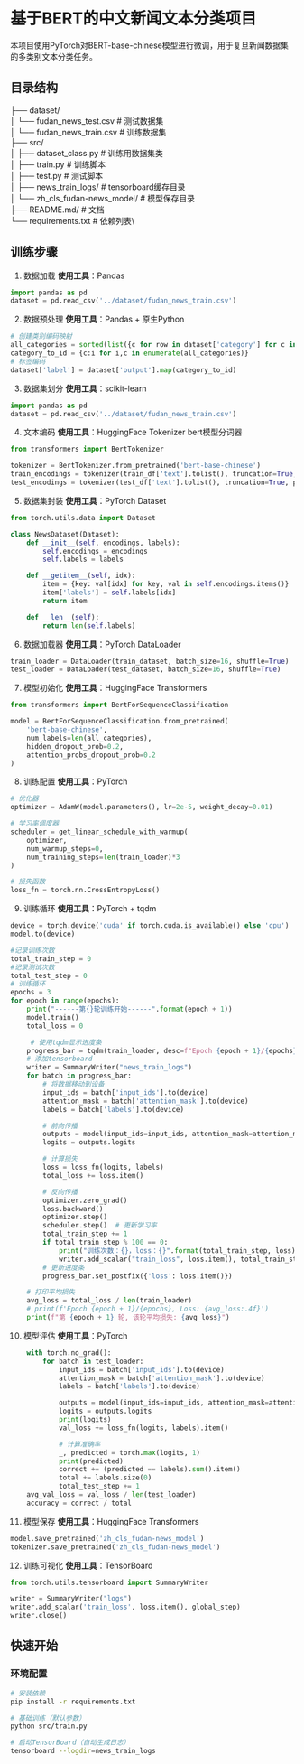 # 基于BERT的中文新闻文本分类项目

本项目使用PyTorch对BERT-base-chinese模型进行微调，用于复旦新闻数据集的多类别文本分类任务。
## 目录结构
├── dataset/\
│ └── fudan_news_test.csv # 测试数据集\
│ └── fudan_news_train.csv # 训练数据集\
├── src/\
│ ├── dataset_class.py # 训练用数据集类\
│ ├── train.py # 训练脚本\
│ ├── test.py # 测试脚本\
│ ├── news_train_logs/ # tensorboard缓存目录\
│ └── zh_cls_fudan-news_model/ # 模型保存目录\
├── README.md/ # 文档\
└── requirements.txt # 依赖列表\
## 训练步骤
1. 数据加载
**使用工具**：Pandas  
```python
import pandas as pd
dataset = pd.read_csv('../dataset/fudan_news_train.csv')
```
2. 数据预处理
**使用工具**：Pandas + 原生Python
```python
# 创建类别编码映射
all_categories = sorted(list({c for row in dataset['category'] for c in eval(row)}))
category_to_id = {c:i for i,c in enumerate(all_categories)}
# 标签编码
dataset['label'] = dataset['output'].map(category_to_id)
```
3. 数据集划分
**使用工具**：scikit-learn
```python
import pandas as pd
dataset = pd.read_csv('../dataset/fudan_news_train.csv')
```
4. 文本编码
**使用工具**：HuggingFace Tokenizer bert模型分词器
```python
from transformers import BertTokenizer

tokenizer = BertTokenizer.from_pretrained('bert-base-chinese')
train_encodings = tokenizer(train_df['text'].tolist(), truncation=True, padding=True, max_length=128)
test_encodings = tokenizer(test_df['text'].tolist(), truncation=True, padding=True, max_length=128)
```
5. 数据集封装
**使用工具**：PyTorch Dataset
```python
from torch.utils.data import Dataset

class NewsDataset(Dataset):
    def __init__(self, encodings, labels):
        self.encodings = encodings
        self.labels = labels

    def __getitem__(self, idx):
        item = {key: val[idx] for key, val in self.encodings.items()}
        item['labels'] = self.labels[idx]
        return item

    def __len__(self):
        return len(self.labels)
```
6. 数据加载器
**使用工具**：PyTorch DataLoader
```python
train_loader = DataLoader(train_dataset, batch_size=16, shuffle=True)
test_loader = DataLoader(test_dataset, batch_size=16, shuffle=True)
```
7. 模型初始化
**使用工具**：HuggingFace Transformers
```python
from transformers import BertForSequenceClassification

model = BertForSequenceClassification.from_pretrained(
    'bert-base-chinese',
    num_labels=len(all_categories),
    hidden_dropout_prob=0.2,
    attention_probs_dropout_prob=0.2
)
```
8. 训练配置
**使用工具**：PyTorch
```python
# 优化器
optimizer = AdamW(model.parameters(), lr=2e-5, weight_decay=0.01)

# 学习率调度器
scheduler = get_linear_schedule_with_warmup(
    optimizer, 
    num_warmup_steps=0, 
    num_training_steps=len(train_loader)*3
)

# 损失函数
loss_fn = torch.nn.CrossEntropyLoss()
```
9. 训练循环
**使用工具**：PyTorch + tqdm
```python
device = torch.device('cuda' if torch.cuda.is_available() else 'cpu')
model.to(device)

#记录训练次数
total_train_step = 0
#记录测试次数
total_test_step = 0
# 训练循环
epochs = 3
for epoch in range(epochs):
    print("------第{}轮训练开始------".format(epoch + 1))
    model.train()
    total_loss = 0

     # 使用tqdm显示进度条
    progress_bar = tqdm(train_loader, desc=f"Epoch {epoch + 1}/{epochs}")
    # 添加tensorboard
    writer = SummaryWriter("news_train_logs")
    for batch in progress_bar:
        # 将数据移动到设备
        input_ids = batch['input_ids'].to(device)
        attention_mask = batch['attention_mask'].to(device)
        labels = batch['labels'].to(device)

        # 前向传播
        outputs = model(input_ids=input_ids, attention_mask=attention_mask)
        logits = outputs.logits

        # 计算损失
        loss = loss_fn(logits, labels)
        total_loss += loss.item()

        # 反向传播
        optimizer.zero_grad()
        loss.backward()
        optimizer.step()
        scheduler.step()  # 更新学习率
        total_train_step += 1
        if total_train_step % 100 == 0:
            print("训练次数：{}，loss：{}".format(total_train_step, loss))
            writer.add_scalar("train_loss", loss.item(), total_train_step)
        # 更新进度条
        progress_bar.set_postfix({'loss': loss.item()})

    # 打印平均损失
    avg_loss = total_loss / len(train_loader)
    # print(f'Epoch {epoch + 1}/{epochs}, Loss: {avg_loss:.4f}')
    print(f"第 {epoch + 1} 轮, 该轮平均损失: {avg_loss}")
```
10. 模型评估
**使用工具**：PyTorch
```python
    with torch.no_grad():
        for batch in test_loader:
            input_ids = batch['input_ids'].to(device)
            attention_mask = batch['attention_mask'].to(device)
            labels = batch['labels'].to(device)

            outputs = model(input_ids=input_ids, attention_mask=attention_mask)
            logits = outputs.logits
            print(logits)
            val_loss += loss_fn(logits, labels).item()

            # 计算准确率
            _, predicted = torch.max(logits, 1)
            print(predicted)
            correct += (predicted == labels).sum().item()
            total += labels.size(0)
            total_test_step += 1
    avg_val_loss = val_loss / len(test_loader)
    accuracy = correct / total
```
11. 模型保存
**使用工具**：HuggingFace Transformers
```python
model.save_pretrained('zh_cls_fudan-news_model')
tokenizer.save_pretrained('zh_cls_fudan-news_model')
```
12. 训练可视化
**使用工具**：TensorBoard
```python
from torch.utils.tensorboard import SummaryWriter

writer = SummaryWriter("logs")
writer.add_scalar('train_loss', loss.item(), global_step)
writer.close()
```
## 快速开始

### 环境配置
```bash
# 安装依赖
pip install -r requirements.txt

# 基础训练（默认参数）
python src/train.py

# 启动TensorBoard（自动生成日志）
tensorboard --logdir=news_train_logs
